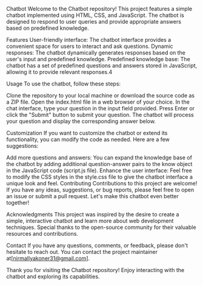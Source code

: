 Chatbot
Welcome to the Chatbot repository! This project features a simple chatbot implemented using HTML, CSS, and JavaScript. The chatbot is designed to respond to user queries and provide appropriate answers based on predefined knowledge.

Features
User-friendly interface: The chatbot interface provides a convenient space for users to interact and ask questions.
Dynamic responses: The chatbot dynamically generates responses based on the user's input and predefined knowledge.
Predefined knowledge base: The chatbot has a set of predefined questions and answers stored in JavaScript, allowing it to provide relevant responses.4


Usage
To use the chatbot, follow these steps:

Clone the repository to your local machine or download the source code as a ZIP file.
Open the index.html file in a web browser of your choice.
In the chat interface, type your question in the input field provided.
Press Enter or click the "Submit" button to submit your question.
The chatbot will process your question and display the corresponding answer below.


Customization
If you want to customize the chatbot or extend its functionality, you can modify the code as needed. Here are a few suggestions:

Add more questions and answers: You can expand the knowledge base of the chatbot by adding additional question-answer pairs to the know object in the JavaScript code (script.js file).
Enhance the user interface: Feel free to modify the CSS styles in the style.css file to give the chatbot interface a unique look and feel.
Contributing
Contributions to this project are welcome! If you have any ideas, suggestions, or bug reports, please feel free to open an issue or submit a pull request. Let's make this chatbot even better together!


Acknowledgments
This project was inspired by the desire to create a simple, interactive chatbot and learn more about web development techniques. Special thanks to the open-source community for their valuable resources and contributions.

Contact
If you have any questions, comments, or feedback, please don't hesitate to reach out. You can contact the project maintainer at[nirmallyakoner31@gmail.com].

Thank you for visiting the Chatbot repository! Enjoy interacting with the chatbot and exploring its capabilities.


